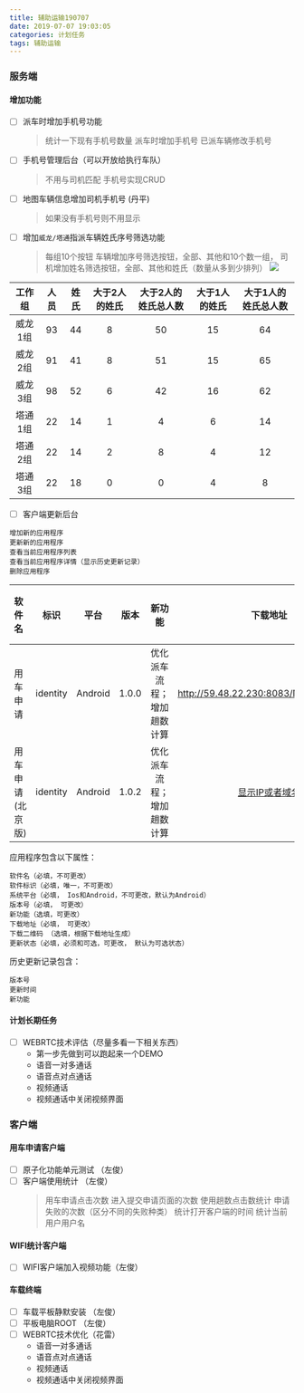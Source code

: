 ```yaml
---
title: 辅助运输190707
date: 2019-07-07 19:03:05
categories: 计划任务
tags: 辅助运输
---
```


### 服务端

#### 增加功能
* [ ] 派车时增加手机号功能
    > 统计一下现有手机号数量
    > 派车时增加手机号
    > 已派车辆修改手机号
* [ ] 手机号管理后台（可以开放给执行车队）
    > 不用与司机匹配
    > 手机号实现CRUD
* [ ] 地图车辆信息增加司机手机号 (丹平)
    > 如果没有手机号则不用显示
* [ ] 增加`威龙/塔通`指派车辆姓氏序号筛选功能
    > 每组10个按钮
    > 车辆增加序号筛选按钮，全部、其他和10个数一组，
    > 司机增加姓名筛选按钮，全部、其他和姓氏（数量从多到少排列）
    > ![](filter.jpg)


| 工作组 |    人员 |   姓氏 | 大于2人的姓氏 | 大于2人的姓氏总人数 |  大于1人的姓氏 | 大于1人的姓氏总人数 |
| :------:| :----: |  :----: |   :----: |    :----: |    :----: |    :----: | 
| 威龙1组    | 93 | 44 | 8 | 50 | 15 | 64 |
| 威龙2组   | 91 | 41  | 8 | 51 | 15 | 65 |
| 威龙3组  | 98 | 52  | 6 | 42 | 16 | 62 |
| 塔通1组  | 22 | 14  | 1  | 4 | 6 | 14 |
| 塔通2组  | 22 |  14 | 2 | 8 | 4 | 12 |
| 塔通3组   | 22 | 18  | 0 | 0 | 4 | 8 |

* [ ] 客户端更新后台
```
增加新的应用程序
更新新的应用程序
查看当前应用程序列表
查看当前应用程序详情（显示历史更新记录）
删除应用程序
```

| 软件名 | 标识 | 平台 | 版本 | 新功能 | 下载地址 | 二维码 | 更新状态 | 操作 |
| :------| :----: | :----: | :----: | :----: | :----: | :----: | :----: |  :----: | 
| 用车申请    | identity| Android | 1.0.0 | 优化派车流程；增加趟数计算 | http://59.48.22.230:8083/MobileMine.apk | ![](QC.jpg) |  <font color="red">必须</font> | 查看/编辑/删除 |
| 用车申请 (北京版) | identity | Android | 1.0.2 | 优化派车流程；增加趟数计算 | [显示IP或者域名](http://59.48.22.230:8083/MobileMine.apk) | ![](QC.jpg) |  可选 | 查看/编辑/删除 |

应用程序包含以下属性：
```
软件名（必填，不可更改）
软件标识（必填，唯一，不可更改）
系统平台（必填， Ios和Android，不可更改，默认为Android）
版本号（必填， 可更改）
新功能（选填，可更改）
下载地址（必填， 可更改）
下载二维码 （选填，根据下载地址生成）
更新状态（必填，必须和可选，可更改， 默认为可选状态）
```
历史更新记录包含：
```
版本号
更新时间
新功能
```
#### 计划长期任务
* [ ] WEBRTC技术评估（尽量多看一下相关东西）
    * 第一步先做到可以跑起来一个DEMO
    * 语音一对多通话
    * 语音点对点通话 
    * 视频通话
    * 视频通话中关闭视频界面
    
### 客户端
#### 用车申请客户端
* [ ] 原子化功能单元测试 （左俊）
* [ ] 客户端使用统计 （左俊）
    > 用车申请点击次数
    > 进入提交申请页面的次数
    > 使用趟数点击数统计
    > 申请失败的次数（区分不同的失败种类）
    > 统计打开客户端的时间
    > 统计当前用户用户名
#### WIFI统计客户端
* [ ] WIFI客户端加入视频功能（左俊） 
#### 车载终端
* [ ] 车载平板静默安装 （左俊）
* [ ] 平板电脑ROOT （左俊）
* [ ] WEBRTC技术优化（花雷）
    * 语音一对多通话
    * 语音点对点通话 
    * 视频通话
    * 视频通话中关闭视频界面